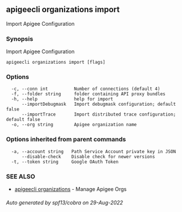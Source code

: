 ## apigeecli organizations import

Import Apigee Configuration

### Synopsis

Import Apigee Configuration

```
apigeecli organizations import [flags]
```

### Options

```
  -c, --conn int          Number of connections (default 4)
  -f, --folder string     folder containing API proxy bundles
  -h, --help              help for import
      --importDebugmask   Import debugmask configuration; default false
      --importTrace       Import distributed trace configuration; default false
  -o, --org string        Apigee organization name
```

### Options inherited from parent commands

```
  -a, --account string   Path Service Account private key in JSON
      --disable-check    Disable check for newer versions
  -t, --token string     Google OAuth Token
```

### SEE ALSO

* [apigeecli organizations](apigeecli_organizations.md)	 - Manage Apigee Orgs

###### Auto generated by spf13/cobra on 29-Aug-2022
